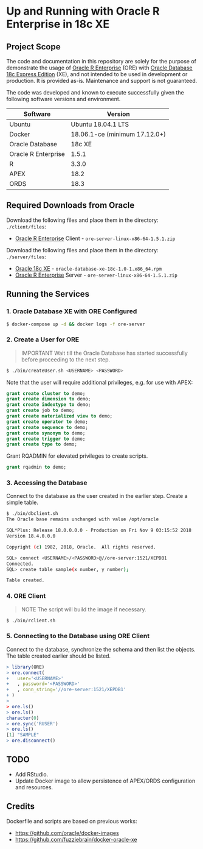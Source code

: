 # Up and Running with Oracle R Enterprise in 18c XE

## Project Scope

The code and documentation in this repository are solely for the purpose of demonstrate the usage of [Oracle R Enterprise](https://www.oracle.com/technetwork/database/database-technologies/r/r-enterprise/overview/index.html) (ORE) with [Oracle Database 18c Express Edition](https://oracle.com/xe) (XE), and not intended to be used in development or production. It is provided as-is. Maintenance and support is not guaranteed. 

The code was developed and known to execute successfully given the following software versions and environment.

| Software | Version |
|-|-|
| Ubuntu | Ubuntu 18.04.1 LTS |
| Docker | 18.06.1-ce (minimum 17.12.0+) |
| Oracle Database | 18c XE |
| Oracle R Enterprise | 1.5.1 |
| R | 3.3.0 |
| APEX | 18.2 |
| ORDS | 18.3 |

## Required Downloads from Oracle

Download the following files and place them in the directory: `./client/files`:

* [Oracle R Enterprise](https://www.oracle.com/technetwork/database/database-technologies/r/r-enterprise/downloads/index.html) Client - `ore-server-linux-x86-64-1.5.1.zip`

Download the following files and place them in the directory: `./server/files`:

* [Oracle 18c XE](https://www.oracle.com/technetwork/database/database-technologies/express-edition/downloads/index.html) - `oracle-database-xe-18c-1.0-1.x86_64.rpm`
* [Oracle R Enterprise](https://www.oracle.com/technetwork/database/database-technologies/r/r-enterprise/downloads/index.html) Server - `ore-server-linux-x86-64-1.5.1.zip`

## Running the Services

### 1. Oracle Database XE with ORE Configured

```bash
$ docker-compose up -d && docker logs -f ore-server
```

### 2. Create a User for ORE

> IMPORTANT Wait till the Oracle Database has started successfully before proceeding to the next step.

```bash
$ ./bin/createUser.sh <USERNAME> <PASSWORD>
```

Note that the user will require additional privileges, e.g. for use with APEX:

```sql
grant create cluster to demo;
grant create dimension to demo;
grant create indextype to demo;
grant create job to demo;
grant create materialized view to demo;
grant create operator to demo;
grant create sequence to demo;
grant create synonym to demo;
grant create trigger to demo;
grant create type to demo;
```

Grant RQADMIN for elevated privileges to create scripts.

```sql
grant rqadmin to demo;
```

### 3. Accessing the Database

Connect to the database as the user created in the earlier step. Create a simple table.

```bash
$ ./bin/dbclient.sh 
The Oracle base remains unchanged with value /opt/oracle

SQL*Plus: Release 18.0.0.0.0 - Production on Fri Nov 9 03:15:52 2018
Version 18.4.0.0.0

Copyright (c) 1982, 2018, Oracle.  All rights reserved.

SQL> connect <USERNAME>/<PASSWORD>@//ore-server:1521/XEPDB1
Connected.
SQL> create table sample(x number, y number);

Table created.
```

### 4. ORE Client

> NOTE The script will build the image if necessary.

```bash
$ ./bin/rclient.sh
```

### 5. Connecting to the Database using ORE Client

Connect to the database, synchronize the schema and then list the objects. The table created earlier should be listed.

```R
> library(ORE)
> ore.connect(
+   user='<USERNAME>'
+   , password='<PASSWORD>'
+   , conn_string='//ore-server:1521/XEPDB1'
+ )
>
> ore.ls()
> ore.ls()
character(0)
> ore.sync('RUSER')
> ore.ls()
[1] "SAMPLE"
> ore.disconnect()
```

## TODO

* Add RStudio.
* Update Docker image to allow persistence of APEX/ORDS configuration and resources.


## Credits

Dockerfile and scripts are based on previous works:

* https://github.com/oracle/docker-images
* https://github.com/fuzziebrain/docker-oracle-xe
